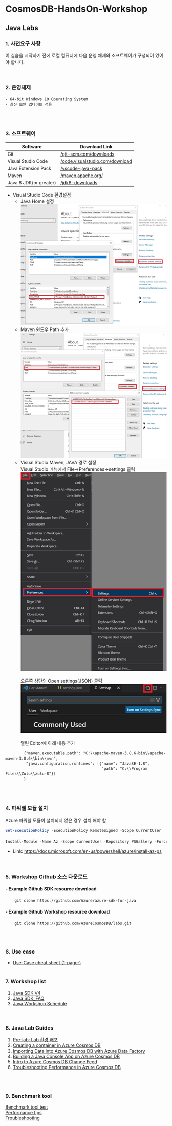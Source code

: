 # CosmosDB-HandsOn-Workshop

## Java Labs

### 1. 사전요구 사항
이 실습을 시작하기 전에 로컬 컴퓨터에 다음 운영 체제와 소프트웨어가 구성되어 있어야 합니다.   
<br></br>
### 2. 운영체제
    - 64-bit Windows 10 Operating System
    - 최신 보안 업데이트 적용
<br></br>
### 3. 소프트웨어
|Software|Download Link|
|---|---|
|Git|[/git-scm.com/downloads](https://git-scm.com/downloads)|
|Visual Studio Code|[/code.visualstudio.com/download](https://go.microsoft.com/fwlink/?Linkid=852157)|
|Java Extension Pack|[/vscode-java-pack](https://marketplace.visualstudio.com/items?itemName=vscjava.vscode-java-pack)|
|Maven|[/maven.apache.org/](https://maven.apache.org/)|
|Java 8 JDK(or greater)|[/jdk8-downloads](https://cdn.azul.com/zulu/bin/zulu8.64.0.15-ca-jdk8.0.342-win_x64.msi)|   
   
* Visual Studio Code 환경설정   
    * Java Home 설정   
<img src="Images/javahome2.jpg" title="px(픽셀) 크기 설정" alt="vscode_setting_1"></img><br/>       
    * Maven 윈도우 Path 추가   
<img src="Images/mvn_path.jpg" title="px(픽셀) 크기 설정" alt="vscode_setting_1"></img><br/>   
    * Visual Studio Maven, JAVA 경로 설정   
Visual Studio 메뉴에서 File->Preferences->settings 클릭
<img src="Images/vscode setting_1.jpg" title="px(픽셀) 크기 설정" alt="vscode_setting_1"></img><br/>   
오른쪽 상단의 Open settings(JSON) 클릭   
<img src="Images/vscode setting_2.jpg" title="px(픽셀) 크기 설정" alt="vscode_setting_1"></img><br/>   
열린 Editor에 아래 내용 추가
```
        {"maven.executable.path": "C:\\apache-maven-3.8.6-bin\\apache-maven-3.8.6\\bin\\mvn",
         "java.configuration.runtimes": [{"name": "JavaSE-1.8",
                                          "path": "C:\\Program Files\\Zulu\\zulu-8"}]
        }
```
<!--
####    - Test java sample download
```
    git clone https://github.com/Azure-Samples/azure-cosmos-java-getting-started.git
```
####    - Code Test 
```
    cd azure-cosmos-java-getting-started
    mvn clean package
```
-->
<br></br>
### 4. 파워쉘 모듈 설치   
Azure 파워쉘 모듈이 설치되지 않은 경우 설치 해야 함   
```powershell
Set-ExecutionPolicy -ExecutionPolicy RemoteSigned -Scope CurrentUser

Install-Module -Name Az -Scope CurrentUser -Repository PSGallery -Force
```   
* Link: https://docs.microsoft.com/en-us/powershell/azure/install-az-ps   
<br></br>
### 5. Workshop Github 소스 다운로드
####    - Example Github SDK resource download   
```
    git clone https://github.com/Azure/azure-sdk-for-java
```   
####    - Example Github Workshop resource download   
```
    git clone https://github.com/AzureCosmosDB/labs.git
```   
<br></br>
### 6. Use case
- [Use-Case cheat sheet (1-pager)](https://azurecosmosdb.github.io/labs/decks/1Pager-Use-Cases.pptx) 
<br></br>
### 7. Workshop list
1. [Java SDK V4](https://docs.microsoft.com/ko-kr/azure/cosmos-db/sql/sql-api-sdk-java-v4)   
2. [Java SDK_FAQ](https://docs.microsoft.com/ko-kr/azure/cosmos-db/sql/sql-api-sdk-java-v4#faq)   
3. [Java Workshop Schedule](https://azurecosmosdb.github.io/CosmosDBWorkshops/#schedule)   
<br></br>
<!--
### 8. Workshop deck
1. [Overview, Value Proposition & Use Cases](https://azurecosmosdb.github.io/labs/decks/Overview-Value-Proposition-Use-Cases.pptx)  1day   
2. [Resource Model](https://azurecosmosdb.github.io/labs/decks/Resource-Model.pptx)  1day   
3. [Request Units & Billing](https://azurecosmosdb.github.io/labs/decks/Request-Units-Billing.pptx)  1day   
4. [Data Modeling](https://azurecosmosdb.github.io/labs/decks/Data-Modeling.pptx)  1day   
5. [Prtitioning](https://azurecosmosdb.github.io/labs/decks/Partitioning.pptx)  1day   
6. [SQL API Query](https://azurecosmosdb.github.io/labs/decks/SQL-API-Query.pptx)   
7. [Server Side Programming](https://azurecosmosdb.github.io/labs/decks/Server-Side-Programming.pptx)   
8. [Troubleshooting](https://azurecosmosdb.github.io/labs/decks/Troubleshooting.pptx)   
9. [Concurrency](https://azurecosmosdb.github.io/labs/decks/Concurrency.pptx)   
10. [Change Feed](https://azurecosmosdb.github.io/labs/decks/Change-Feed.pptx)   
11. [Global Distribution](https://azurecosmosdb.github.io/labs/decks/Global-Distribution.pptx)   
12. [Security](https://azurecosmosdb.github.io/labs/decks/Security.pptx)
<br></br>
-->
### 8. Java Lab Guides
1. [Pre-lab: Lab 환경 배포](https://github.com/Eivissa/CosmosDB-HandsOn-Workshop/blob/main/Lab01.md)  
2. [Creating a container in Azure Cosmos DB](https://github.com/Eivissa/CosmosDB-HandsOn-Workshop/blob/6453b507c5df4c715ed54acef6e04452175afe6a/HandsonLabs/Lab01.md)   
3. [Importing Data into Azure Cosmos DB with Azure Data Factory](https://github.com/Eivissa/CosmosDB-HandsOn-Workshop/blob/6453b507c5df4c715ed54acef6e04452175afe6a/HandsonLabs/Lab02.md)   
4. [Building a Java Console App on Azure Cosmos DB](https://github.com/Eivissa/CosmosDB-HandsOn-Workshop/blob/6453b507c5df4c715ed54acef6e04452175afe6a/HandsonLabs/Lab05.md)   
5. [Intro to Azure Cosmos DB Change Feed](https://github.com/Eivissa/CosmosDB-HandsOn-Workshop/blob/6453b507c5df4c715ed54acef6e04452175afe6a/HandsonLabs/Lab08.md)   
6. [Troubleshooting Performance in Azure Cosmos DB](https://github.com/Eivissa/CosmosDB-HandsOn-Workshop/blob/6453b507c5df4c715ed54acef6e04452175afe6a/HandsonLabs/Lab09.md)   

<!--[Lab 1: Creating a container in Azure Cosmos DB]   
[Lab 2: Importing Data into Azure Cosmos DB with Azure Data Factory]   
[Lab 3: Querying in Azure Cosmos DB]   
[Lab 4: Indexing in Azure Cosmos DB]   
[Lab 5: Building a Java Console App on Azure Cosmos DB]   
[Lab 6: Multi-Document Transactions in Azure Cosmos DB]   
[Lab 7: Transactional Continuation in Azure Cosmos DB]   
[Lab 8: Intro to Azure Cosmos DB Change Feed]   
[Lab 9: Troubleshooting Performance in Azure Cosmos DB]   
[Lab 10: Optimistic Concurrency Control in Azure Cosmos DB]   
[Post-lab: Cleaning Up]   
-->
<br></br>
### 9. Benchmark tool
[Benchmark tool test](https://github.com/Azure/azure-sdk-for-java/tree/main/sdk/cosmos/azure-cosmos-benchmark)   
[Performance tips](https://docs.microsoft.com/ko-kr/azure/cosmos-db/sql/performance-tips-java-sdk-v4-sql)   
[Troubleshooting](https://docs.microsoft.com/ko-kr/azure/cosmos-db/sql/troubleshoot-java-sdk-v4-sql)   
